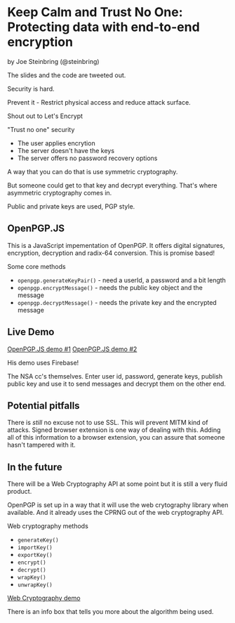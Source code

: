 # Keep Calm and Trust No One: Protecting data with end-to-end encryption

by Joe Steinbring (@steinbring)

The slides and the code are tweeted out. 

Security is hard. 

Prevent it - Restrict physical access and reduce attack surface.

Shout out to Let's Encrypt

"Trust no one" security
* The user applies encrytion
* The server doesn't have the keys
* The server offers no password recovery options

A way that you can do that is use symmetric cryptography.

But someone could get to that key and decrypt everything. That's where asymmetric cryptography comes in. 

Public and private keys are used, PGP style.

## OpenPGP.JS

This is a JavaScript impementation of OpenPGP. It offers digital signatures, encryption, decryption and radix-64 conversion. This is promise based!

Some core methods
* `openpgp.generateKeyPair()` - need a userId, a password and a bit length
* `openpgp.encryptMessage()` - needs the public key object and the message
* `openpgp.decryptMessage()` - needs the private key and the encrypted message

## Live Demo

[OpenPGP.JS demo #1](http://www.steinbring.net/experiments/demo1.html)
[OpenPGP.JS demo #2](http://www.steinbring.net/experiments/demo2.html)

His demo uses Firebase!

The NSA cc's themselves. 
Enter user id, password, generate keys, publish public key and use it to send messages and decrypt them on the other end. 

## Potential pitfalls

There is *still* no excuse not to use SSL. This will prevent MITM kind of attacks. 
Signed browser extension is one way of dealing with this. Adding all of this information to a browser extension, you can assure that someone hasn't tampered with it. 

## In the future

There will be a Web Cryptography API at some point but it is still a very fluid product.

OpenPGP is set up in a way that it will use the web crytography library when available. And it already uses the CPRNG out of the web cryptography API. 

Web cryptography methods
* `generateKey()`
* `importKey()`
* `exportKey()`
* `encrypt()`
* `decrypt()`
* `wrapKey()`
* `unwrapKey()`

[Web Cryptography demo](http://www.steinbring.net/experiments/demo3.html)

There is an info box that tells you more about the algorithm being used. 

